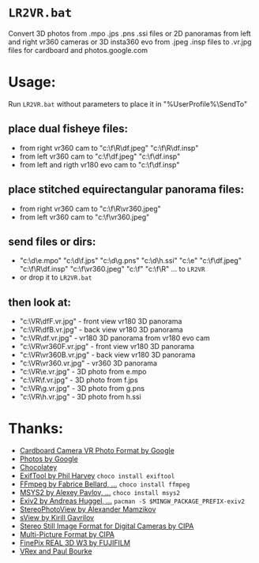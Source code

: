 # `LR2VR.bat`
Convert 3D photos from .mpo .jps .pns .ssi files or 2D panoramas from left and right vr360 cameras or 3D insta360 evo from .jpeg .insp files to .vr.jpg files for cardboard and photos.google.com
# Usage:
Run `LR2VR.bat` without parameters to place it in "%UserProfile%\SendTo"
## place dual fisheye files:
* from right vr360 cam to "c:\f\R\df.jpeg" "c:\f\R\df.insp"
* from left vr360 cam to "c:\f\df.jpeg" "c:\f\df.insp"
* from left and rigth vr180 evo cam to "c:\f\df.insp"
## place stitched equirectangular panorama files:
* from right vr360 cam to "c:\f\R\vr360.jpeg"<br>
* from left vr360 cam to "c:\f\vr360.jpeg"<br>
## send files or dirs:
* "c:\d\e.mpo" "c:\d\f.jps" "c:\d\g.pns" "c:\d\h.ssi" "c:\e" "c:\f\df.jpeg" "c:\f\R\df.insp" "c:\f\vr360.jpeg" "c:\f" "c:\f\R" ... to `LR2VR`
* or drop it to `LR2VR.bat`
## then look at:
* "c:\VR\dfF.vr.jpg" - front view vr180 3D panorama
* "c:\VR\dfB.vr.jpg" - back view vr180 3D panorama
* "c:\VR\df.vr.jpg" - vr180 3D panorama from vr180 evo cam
* "c:\VR\vr360F.vr.jpg" - front view vr180 3D panorama
* "c:\VR\vr360B.vr.jpg" - back view vr180 3D panorama
* "c:\VR\vr360.vr.jpg" - vr360 3D panorama
* "c:\VR\e.vr.jpg" - 3D photo from e.mpo
* "c:\VR\f.vr.jpg" - 3D photo from f.jps
* "c:\VR\g.vr.jpg" - 3D photo from g.pns
* "c:\VR\h.vr.jpg" - 3D photo from h.ssi
# Thanks:
* [Cardboard Camera VR Photo Format by Google](https://developers.google.com/vr/reference/cardboard-camera-vr-photo-format)
* [Photos by Google](https://photos.google.com)
* [Chocolatey](https://chocolatey.org)
* [ExifTool by Phil Harvey](https://exiftool.org) `choco install exiftool`
* [FFmpeg by Fabrice Bellard, ...](https://ffmpeg.org) `choco install ffmpeg`
* [MSYS2 by Alexey Pavlov, ...](https://www.msys2.org) `choco install msys2`
* [Exiv2 by Andreas Huggel, ...](https://github.com/Exiv2/exiv2) `pacman -S $MINGW_PACKAGE_PREFIX-exiv2`
* [StereoPhotoView by Alexander Mamzikov](https://stereophotoview.bitbucket.io)
* [sView by Kirill Gavrilov](http://www.sview.ru)
* [Stereo Still Image Format for Digital Cameras by CIPA](https://www.cipa.jp/std/documents/download_e.html?DC-006_E)
* [Multi-Picture Format by CIPA](http://www.cipa.jp/std/documents/download_e.html?DC-007_E)
* [FinePix REAL 3D W3 by FUJIFILM](https://wikipedia.org/wiki/Fujifilm_FinePix_Real_3D)
* [VRex and Paul Bourke](http://paulbourke.net/stereographics/stereoimage)

